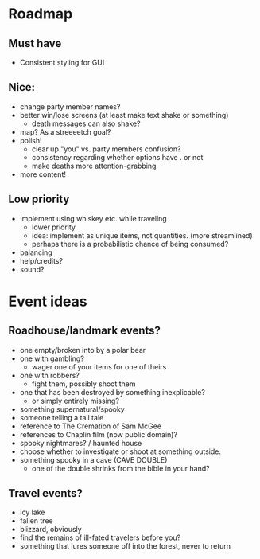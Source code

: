 
# Roadmap

## Must have
- Consistent styling for GUI

## Nice:
- change party member names?
- better win/lose screens (at least make text shake or something)
    - death messages can also shake?
- map? As a streeeetch goal?
- polish!
    - clear up "you" vs. party members confusion?
    - consistency regarding whether options have . or not
    - make deaths more attention-grabbing
- more content!

## Low priority
- Implement using whiskey etc. while traveling
    - lower priority
    - idea: implement as unique items, not quantities. (more streamlined)
    - perhaps there is a probabilistic chance of being consumed?
- balancing
- help/credits?
- sound?


# Event ideas

## Roadhouse/landmark events?
 - one empty/broken into by a polar bear
 - one with gambling?
    - wager one of your items for one of theirs
 - one with robbers?
    - fight them, possibly shoot them
 - one that has been destroyed by something inexplicable?
    - or simply entirely missing?
 - something supernatural/spooky
 - someone telling a tall tale
 - reference to The Cremation of Sam McGee
 - references to Chaplin film (now public domain)?
 - spooky nightmares? / haunted house
 - choose whether to investigate or shoot at something outside.
 - something spooky in a cave (CAVE DOUBLE)
    - one of the double shrinks from the bible in your hand?

## Travel events?
 - icy lake
 - fallen tree
 - blizzard, obviously
 - find the remains of ill-fated travelers before you?
 - something that lures someone off into the forest, never to return

